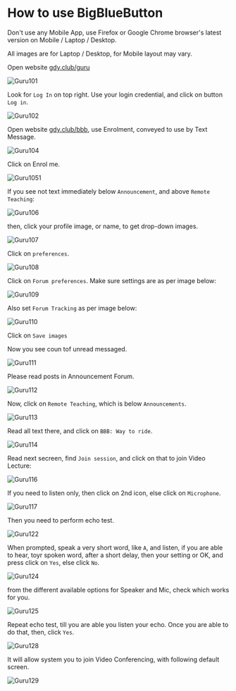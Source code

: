 # How to use BigBlueButton

Don't use any Mobile App, use Firefox or Google Chrome browser's latest version on Mobile / Laptop / Desktop.

All images are for Laptop / Desktop, for Mobile layout may vary.

Open website [gdy.club/guru](https://gdy.club/guru)

![Guru101](BBB/Guru101.png)

Look for `Log In` on top right. Use your login credential, and click on button `Log in`.

![Guru102](BBB/Guru102.png)

Open website [gdy.club/bbb](https://gdy.club/bbb), use Enrolment, conveyed to use by Text Message.

![Guru104](BBB/Guru104.png)

Click on Enrol me.

![Guru105](BBB/Guru105.png)1

If you see not text immediately below `Announcement`, and above `Remote Teaching`:

![Guru106](BBB/Guru106.png)

then, click your profile image, or name, to get drop-down images.

![Guru107](BBB/Guru107.png)

Click on `preferences`.

![Guru108](BBB/Guru108.png)

Click on `Forum preferences`. Make sure settings are as per image below:

![Guru109](BBB/Guru109.png)

Also set `Forum Tracking` as per image below:

![Guru110](BBB/Guru110.png)

Click on `Save images`

Now you see coun tof unread messaged.

![Guru111](BBB/Guru111.png)

Please read posts in Announcement Forum.

![Guru112](BBB/Guru112.png)

Now, click on `Remote Teaching`, which is below `Announcements`.

![Guru113](BBB/Guru113.png)

Read all text there, and click on `BBB: Way to ride`.

![Guru114](BBB/Guru114.png)

Read next secreen, find `Join session`, and click on that to join Video Lecture:

![Guru116](BBB/Guru116.png)

If you need to listen only, then click on 2nd icon, else click on `Microphone`.

![Guru117](BBB/Guru117.png)

Then you need to perform echo test. 

![Guru122](BBB/Guru122.png)

When prompted, speak a very short word, like `A`, and listen, if you are able to hear, toyr spoken word, after a short delay, then your setting or OK, and press click on `Yes`, else click `No`. 

![Guru124](BBB/Guru124.png)

from the different available options for Speaker and Mic, check which works for you.

![Guru125](BBB/Guru125.png)

 Repeat echo test, till you are able you listen your echo. Once you are able to do that, then, click `Yes`.

![Guru128](BBB/Guru128.png)

It will allow system you to join Video Conferencing, with following default screen.

![Guru129](BBB/Guru129.png)



